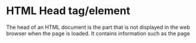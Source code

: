 # HTML Head tag/element

The head of an HTML document is the part that is not displayed in the web browser when the page is loaded. It contains information such as the page <title>, links to CSS (if you choose to style your HTML content with CSS), links to custom favicons, and other metadata (data about the HTML, such as the author, and important keywords that describe the document). Web browsers use information contained in the head to render the HTML document correctly. In this article we'll cover all of the above and more, in order to give you a good basis for working with markup.

## Title <title> element

We've already seen the <title> element in action — this can be used to add a title to the document.

```HTML
<head>
  <meta charset="utf-8" />
  <title>My test page</title>
</head>

```

The <title> element contents are also used in other ways. For example, if you try bookmarking the page (Bookmarks > Bookmark This Page or the star icon in the URL bar in Firefox), you will see the <title> contents filled in as the suggested bookmark name.

## Metadata: the <meta> element

Metadata is data that describes data, and HTML has an "official" way of adding metadata to a document — the <meta> element.

### Specifying your document's character encoding

```HTML
<meta charset="utf-8" />

```

This element specifies the document's character encoding — the character set that the document is permitted to use. utf-8 is a universal character set that includes pretty much any character from any human language. This means that your web page will be able to handle displaying any language

### Adding an author and description

Many <meta> elements include name and content attributes:

- name specifies the type of meta element it is; what type of information it contains.
- content specifies the actual meta content.

Two such meta elements that are useful to include on your page define the author of the page, and provide a concise description of the page. Let's look at an example:

```HTML
<meta name="author" content="Chris Mills" />
<meta
  name="description"
  content="The MDN Web Docs Learning Area aims to provide
complete beginners to the Web with all they need to know to get
started with developing websites and applications." />
```

Specifying an author is beneficial in many ways: it is useful to be able to understand who wrote the page, if you have any questions about the content and you would like to contact them.

### Other types of metadata

Read more about different types of meta elements including adding image in search results mentioned in Open Graph Data which is is a metadata protocol that Facebook invented to provide richer metadata for websites. [here](https://ogp.me)

```HTML
<meta
  property="og:image"
  content="https://developer.mozilla.org/mdn-social-share.png" />
<meta
  property="og:description"
  content="The Mozilla Developer Network (MDN) provides
information about Open Web technologies including HTML, CSS, and APIs for both websites
and HTML Apps." />
<meta property="og:title" content="Mozilla Developer Network" />
```

One effect of this is that when you link to MDN Web Docs on Facebook, the link appears along with an image and description: a richer experience for users.

Twitter also has its own similar proprietary metadata called [Twitter Cards](https://developer.twitter.com/en/docs/twitter-for-websites/cards/overview/abouts-cards), which has a similar effect when the site's URL is displayed on twitter.com. For example:

```HTML
<meta name="twitter:title" content="Mozilla Developer Network" />
```

## Adding custom icons to your site

To further enrich your site design, you can add references to custom icons in your metadata, and these will be displayed in certain contexts. The most commonly used of these is the favicon (short for "favorites icon", referring to its use in the "favorites" or "bookmarks" lists in browsers).

A favicon can be added to your page by

- Saving it in the same directory as the site's index page, saved in .ico format (most also support favicons in more common formats like .gif or .png)

- Adding the following line into your HTML's <head> block to reference it:

```HTML
<link rel="icon" href="favicon.ico" type="image/x-icon" />
```

There are lots of other icon types to consider these days as well. For example, you'll find this in the source code of the MDN Web Docs homepage:

```HTML
<!-- third-generation iPad with high-resolution Retina display: -->
<link
  rel="apple-touch-icon"
  sizes="144x144"
  href="https://developer.mozilla.org/static/img/favicon144.png" />
<!-- iPhone with high-resolution Retina display: -->
<link
  rel="apple-touch-icon"
  sizes="114x114"
  href="https://developer.mozilla.org/static/img/favicon114.png" />
<!-- first- and second-generation iPad: -->
<link
  rel="apple-touch-icon"
  sizes="72x72"
  href="https://developer.mozilla.org/static/img/favicon72.png" />
<!-- non-Retina iPhone, iPod Touch, and Android 2.1+ devices: -->
<link
  rel="apple-touch-icon"
  href="https://developer.mozilla.org/static/img/favicon57.png" />
<!-- basic favicon -->
<link
  rel="icon"
  href="https://developer.mozilla.org/static/img/favicon32.png" />
```

## Applying CSS and JavaScript to HTML

- The <link> element should always go inside the head of your document. This takes two attributes, rel="stylesheet", which indicates that it is the document's stylesheet, and href, which contains the path to the stylesheet file:

```HTML
<link rel="stylesheet" href="my-css-file.css" />
```

- The <script> element should also go into the head, and should include a src attribute containing the path to the JavaScript you want to load, and defer, which basically instructs the browser to load the JavaScript after the page has finished parsing the HTML.

```HTML
<script src="my-js-file.js" defer></script>
```

## Setting the primary language of the document

It's worth mentioning that you can (and really should) set the language of your page. This can be done by adding the lang attribute to the opening HTML tag

```HTML
<html lang="en-US">
  …
</html>
```

This is useful in many ways. Your HTML document will be indexed more effectively by search engines if its language is set

You can also set subsections of your document to be recognized as different languages. For example, we could set our Japanese language section to be recognized as Japanese, like so:

```HTML
<p>Japanese example: <span lang="ja">ご飯が熱い。</span>.</p>
```

These codes are defined by the [ISO 639-1 standard](https://en.wikipedia.org/wiki/ISO_639-1).
